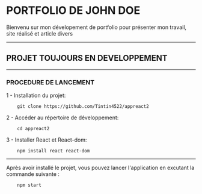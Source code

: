# PORTFOLIO DE JOHN DOE


Bienvenu sur mon dévelopement de portfolio pour présenter mon travail, site réalisé et article divers

-------------------------------------------------------------

## PROJET TOUJOURS EN DEVELOPPEMENT

-------------------------------------------------------------

### PROCEDURE DE LANCEMENT

1 - Installation du projet:

        git clone https://github.com/Tintin4522/appreact2

2 - Accéder au répertoire de développement:

        cd appreact2

3 - Installer React et React-dom:

        npm install react react-dom

-------------------------------------------------------------

Après avoir installé le projet, vous pouvez lancer l'application en excutant la commande suivante :

        npm start